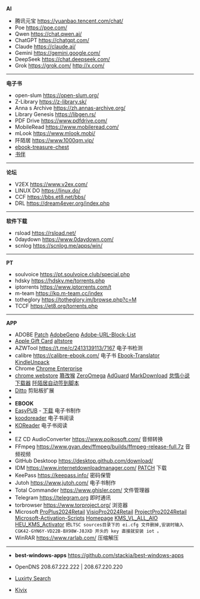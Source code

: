 **AI**

- 腾讯元宝 https://yuanbao.tencent.com/chat/
- Poe https://poe.com/
- Qwen https://chat.qwen.ai/
- ChatGPT https://chatgpt.com/
- Claude https://claude.ai/
- Gemini https://gemini.google.com/
- DeepSeek https://chat.deepseek.com/
- Grok https://grok.com/ http://x.com/
---

**电子书**

- open-slum https://open-slum.org/
- Z-Library https://z-library.sk/
- Anna s Archive https://zh.annas-archive.org/
- Library Genesis https://libgen.rs/
- PDF Drive https://www.pdfdrive.com/
- MobileRead https://www.mobileread.com/
- mLook  https://www.mlook.mobi/
- 阡陌居 https://www.1000qm.vip/
- [ebook-treasure-chest](https://github.com/jbiaojerry/ebook-treasure-chest)
- [书伴](https://bookfere.com/)
---
**论坛**

- V2EX https://www.v2ex.com/
- LINUX DO https://linux.do/
- CCF https://bbs.et8.net/bbs/
- DRL https://dream4ever.org/index.php

---

**软件下载** 

- rsload https://rsload.net/
- 0daydown https://www.0daydown.com/
- scnlog https://scnlog.me/apps/win/

---

**PT**

- soulvoice https://pt.soulvoice.club/special.php 
- hdsky https://hdsky.me/torrents.php 
- iptorrents https://www.iptorrents.com/t 
- m-team https://kp.m-team.cc/index 
- totheglory https://totheglory.im/browse.php?c=M 
- TCCF https://et8.org/torrents.php 

---

**APP**

- ADOBE [Patch](https://w16.monkrus.ws/)  [AdobeGenp](https://github.com/wangzhenjjcn/AdobeGenp)  [Adobe-URL-Block-List](https://github.com/Ruddernation-Designs/Adobe-URL-Block-List) 
- [Apple Gift Card](https://www.apple.com/shop/gift-cards)  [altstore](https://faq.altstore.io/) 
- AZWTool https://t.me/c/2413139113/7167 电子书检测
- calibre https://calibre-ebook.com/ 电子书 [Ebook-Translator](https://github.com/bookfere/Ebook-Translator-Calibre-Plugin) [KindleUnpack](https://github.com/dougmassay/kindleunpack-calibre-plugin)
- Chrome [Chrome Enterprise](https://chromeenterprise.google/intl/zh_cn/browser/download/thank-you/?platform=WIN64_BUNDLE&channel=stable&usagestats=0)  
- [chrome webstore](https://chromewebstore.google.com/) [篡改猴](https://chromewebstore.google.com/detail/%E7%AF%A1%E6%94%B9%E7%8C%B4/dhdgffkkebhmkfjojejmpbldmpobfkfo)  [ZeroOmega](https://chromewebstore.google.com/detail/proxy-switchyomega-3-zero/pfnededegaaopdmhkdmcofjmoldfiped) [AdGuard](https://chromewebstore.google.com/detail/adguard-%E5%BB%A3%E5%91%8A%E5%B0%81%E9%8E%96%E5%99%A8/bgnkhhnnamicmpeenaelnjfhikgbkllg) [MarkDownload](https://chromewebstore.google.com/detail/markdownload-markdown-web/pcmpcfapbekmbjjkdalcgopdkipoggdi) [怠惰小说下载器](https://greasyfork.org/zh-CN/scripts/25068-downloadallcontent) [阡陌居自动签到脚本](https://greasyfork.org/zh-CN/scripts/487797-%E9%98%A1%E9%99%8C%E5%B1%85%E8%87%AA%E5%8A%A8%E7%AD%BE%E5%88%B0%E8%84%9A%E6%9C%AC-%E5%90%AB%E5%BF%83%E6%83%85%E9%80%89%E6%8B%A9)
- [Ditto](https://ditto-cp.sourceforge.io/) 剪贴板扩展
- 
- **EBOOK**
- [EasyPUB](https://www.4d4y.com/forum/viewthread.php?tid=645717) -  [下载](https://t.me/c/2413139113/7166) 电子书制作
- [koodoreader](https://www.koodoreader.com/) 电子书阅读
- [KOReader](https://koreader.rocks/) 电子书阅读
- 
- EZ CD AudioConverter https://www.poikosoft.com/  音频转换
- FFmpeg https://www.gyan.dev/ffmpeg/builds/ffmpeg-release-full.7z 音频视频
- GitHub Desktoop https://desktop.github.com/download/ 
- IDM https://www.internetdownloadmanager.com/ [PATCH](https://github.com/lstprjct/IDM-Activation-Script)  下载
- KeePass https://keepass.info/ 密码保管
- Jutoh https://www.jutoh.com/ 电子书制作
- Total Commander https://www.ghisler.com/ 文件管理器
- Telegram https://telegram.org 即时通讯
- torbrowser https://www.torproject.org/ 浏览器
- Microsoft [ProPlus2024Retail](https://officecdn.microsoft.com/db/492350f6-3a01-4f97-b9c0-c7c6ddf67d60/media/zh-cn/ProPlus2024Retail.img) [VisioPro2024Retail](https://officecdn.microsoft.com/db/492350f6-3a01-4f97-b9c0-c7c6ddf67d60/media/zh-cn/VisioPro2024Retail.img) [ProjectPro2024Retail](https://officecdn.microsoft.com/db/492350f6-3a01-4f97-b9c0-c7c6ddf67d60/media/zh-cn/ProjectPro2024Retail.img) [Microsoft-Activation-Scripts](https://github.com/massgravel/Microsoft-Activation-Scripts)  [Homepage](https://massgrave.dev/)  [KMS_VL_ALL_AIO](https://github.com/abbodi1406/KMS_VL_ALL_AIO) [HEU_KMS_Activator](https://github.com/zbezj/HEU_KMS_Activator) 
`把LTSC sources目录下的 ei.cfg 文件删掉,安装时输入 CGK42-GYN6Y-VD22B-BX98W-J8JXD 开头的 key 直接就安装 iot 。`
- WinRAR https://www.rarlab.com/ 压缩解压

---
- **best-windows-apps** https://github.com/stackia/best-windows-apps

- OpenDNS 208.67.222.222 | 208.67.220.220

- [Luxirty Search](https://luxirty.com/posts/luxirty-search/) 
- [Kivix](https://kiwix.org/) 
